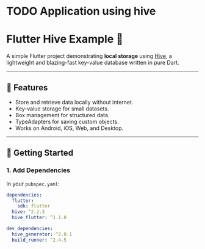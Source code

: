 # TODO Application using hive

# Flutter Hive Example 🐝

A simple Flutter project demonstrating **local storage** using [Hive](https://pub.dev/packages/hive), a lightweight and blazing-fast key-value database written in pure Dart.

---

## 📌 Features
- Store and retrieve data locally without internet.
- Key-value storage for small datasets.
- Box management for structured data.
- TypeAdapters for saving custom objects.
- Works on Android, iOS, Web, and Desktop.

---

## 🚀 Getting Started

### 1. Add Dependencies
In your `pubspec.yaml`:
```yaml
dependencies:
  flutter:
    sdk: flutter
  hive: ^2.2.3
  hive_flutter: ^1.1.0

dev_dependencies:
  hive_generator: ^2.0.1
  build_runner: ^2.4.5

